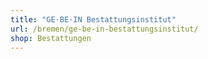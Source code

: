 ```yaml
---
title: "GE·BE·IN Bestattungsinstitut"
url: /bremen/ge-be-in-bestattungsinstitut/
shop: Bestattungen
---
```

